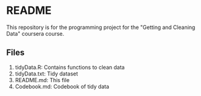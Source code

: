 # README
This repository is for the programming project for the "Getting and Cleaning Data" coursera course.

## Files
1. tidyData.R: Contains functions to clean data
2. tidyData.txt: Tidy dataset
3. README.md: This file
4. Codebook.md: Codebook of tidy data
